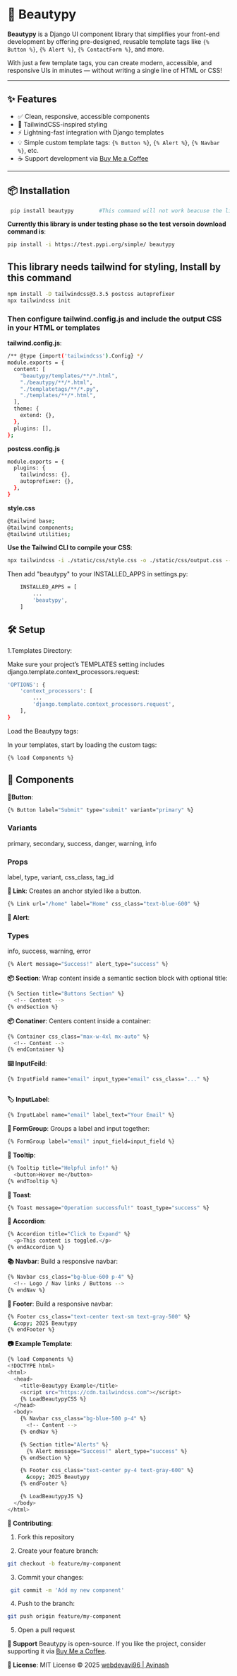 # 🌸 Beautypy

**Beautypy** is a Django UI component library that simplifies your front-end development by offering pre-designed, reusable template tags like `{% Button %}`, `{% Alert %}`, `{% ContactForm %}`, and more.

With just a few template tags, you can create modern, accessible, and responsive UIs in minutes — without writing a single line of HTML or CSS!

---

## ✨ Features

- ✅ Clean, responsive, accessible components
- 🎨 TailwindCSS-inspired styling
- ⚡ Lightning-fast integration with Django templates
- 💡 Simple custom template tags: `{% Button %}`, `{% Alert %}`, `{% Navbar %}`, etc.
- ☕ Support development via [Buy Me a Coffee](https://www.buymeacoffee.com/avichaurasiya)

---

## 📦 Installation

```bash
 pip install beautypy        #This command will not work beacuse the library is under testing phase. You will find the test version    download command bellow -->
```

**Currently this library is under testing phase so the test versoin download command is**:

```bash
pip install -i https://test.pypi.org/simple/ beautypy
```

## This library needs tailwind for styling, Install by this command

```bash
npm install -D tailwindcss@3.3.5 postcss autoprefixer
npx tailwindcss init
```

### Then configure tailwind.config.js and include the output CSS in your HTML or templates

**tailwind.config.js**:

```bash
/** @type {import('tailwindcss').Config} */
module.exports = {
  content: [
    "beautypy/templates/**/*.html",
    "./beautypy/**/*.html",
    "./templatetags/**/*.py",
    "./templates/**/*.html",
  ],
  theme: {
    extend: {},
  },
  plugins: [],
};

```

**postcss.config.js**

```bash
module.exports = {
  plugins: {
    tailwindcss: {},
    autoprefixer: {},
  },
}

```

**style.css**

```bash
@tailwind base;
@tailwind components;
@tailwind utilities;

```

**Use the Tailwind CLI to compile your CSS**:

```bash
npx tailwindcss -i ./static/css/style.css -o ./static/css/output.css --watch

```

Then add "beautypy" to your INSTALLED_APPS in settings.py:

```bash
    INSTALLED_APPS = [
        ...
        'beautypy',
    ]
```

## 🛠 Setup

1.Templates Directory:

Make sure your project’s TEMPLATES setting includes django.template.context_processors.request:

```bash
'OPTIONS': {
    'context_processors': [
        ...
        'django.template.context_processors.request',
    ],
}
```

Load the Beautypy tags:

In your templates, start by loading the custom tags:

```bash
{% load Components %}
```

## 🧩 Components

 **🔘Button**:

```bash
{% Button label="Submit" type="submit" variant="primary" %}

```

### Variants

primary, secondary, success, danger, warning, info

### Props

label, type, variant, css_class, tag_id

 **🔗 Link**:
Creates an anchor styled like a button.

```bash
{% Link url="/home" label="Home" css_class="text-blue-600" %}


```

 **🚨 Alert**:

### Types

info, success, warning, error

```bash
{% Alert message="Success!" alert_type="success" %}


```

 **📦 Section**:
Wrap content inside a semantic section block with optional title:

```bash
{% Section title="Buttons Section" %}
  <!-- Content -->
{% endSection %}


```

 **📦 Conatiner**:
Centers content inside a container:

```bash
{% Container css_class="max-w-4xl mx-auto" %}
  <!-- Content -->
{% endContainer %}


```

 **⌨️ InputFeild**:

```bash
{% InputField name="email" input_type="email" css_class="..." %}



```

 **🏷️ InputLabel**:

```bash
{% InputLabel name="email" label_text="Your Email" %}


```

**🔁 FormGroup**:
Groups a label and input together:

```bash
{% FormGroup label="email" input_field=input_field %}

```

**💬 Tooltip**:

```bash
{% Tooltip title="Helpful info!" %}
  <button>Hover me</button>
{% endTooltip %}

```

**📣 Toast**:

```bash
{% Toast message="Operation successful!" toast_type="success" %}

```

**📂 Accordion**:

```bash
{% Accordion title="Click to Expand" %}
  <p>This content is toggled.</p>
{% endAccordion %}

```

**📚 Navbar**:
Build a responsive navbar:

```bash
{% Navbar css_class="bg-blue-600 p-4" %}
  <!-- Logo / Nav links / Buttons -->
{% endNav %}

```

**🦶 Footer**:
Build a responsive navbar:

```bash
{% Footer css_class="text-center text-sm text-gray-500" %}
  &copy; 2025 Beautypy
{% endFooter %}

```

**📷 Example Template**:

```bash
{% load Components %}
<!DOCTYPE html>
<html>
  <head>
    <title>Beautypy Example</title>
    <script src="https://cdn.tailwindcss.com"></script>
    {% LoadBeautypyCSS %}
  </head>
  <body>
    {% Navbar css_class="bg-blue-500 p-4" %}
      <!-- Content -->
    {% endNav %}

    {% Section title="Alerts" %}
      {% Alert message="Success!" alert_type="success" %}
    {% endSection %}

    {% Footer css_class="text-center py-4 text-gray-600" %}
      &copy; 2025 Beautypy
    {% endFooter %}

    {% LoadBeautypyJS %}
  </body>
</html>

```

**🤝 Contributing**:

1. Fork this repository

2. Create your feature branch:

```bash
git checkout -b feature/my-component
```

3. Commit your changes:

```bash
 git commit -m 'Add my new component'
```

4. Push to the branch:

```bash
git push origin feature/my-component
```

5. Open a pull request

**💖 Support**
Beautypy is open-source. If you like the project, consider supporting it via [Buy Me a Coffee](https://coff.ee/webdevavi96).

**🔗 License**:
MIT License © 2025 [webdevavi96 | Avinash](https://github.com/webdevavi96)
